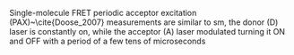 Single-molecule FRET periodic acceptor excitation (PAX)~\cite{Doose_2007} measurements are similar to sm, the
donor (D) laser is constantly on, while the acceptor (A) laser modulated
turning it ON and OFF with a period of a few tens of microseconds